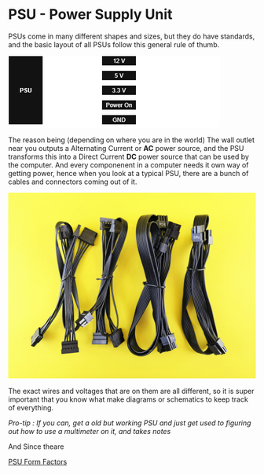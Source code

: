 # PSU - Power Supply Unit
PSUs come in many different shapes and sizes, but they do have standards, and the basic layout of all PSUs follow this general rule of thumb.

![PSU Diagram](PSU_Diagram.png)

The reason being (depending on where you are in the world) The wall outlet near you outputs a Alternating Current or **AC** power source, and the PSU transforms this into a Direct Current **DC** power source that can be used by the computer. And every componenent in a computer needs it own way of getting power, hence when you look at a typical PSU, there are a bunch of cables and connectors coming out of it.

![PSU Cables](PSU_Cables.jpg)

The exact wires and voltages that are on them are all different, so it is super important that you know what make diagrams or schematics to keep track of everything.

*Pro-tip : If you can, get a old but working PSU and just get used to figuring out how to use a multimeter on it, and takes notes* 

And Since theare 

[PSU Form Factors](types_of_psus.md)